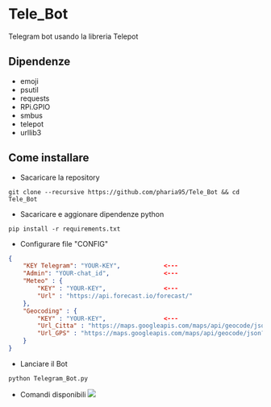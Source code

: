 # Tele_Bot
Telegram bot usando la libreria Telepot

## Dipendenze
* emoji
* psutil
* requests
* RPi.GPIO
* smbus
* telepot
* urllib3

## Come installare
* Sacaricare la repository
```shell
git clone --recursive https://github.com/pharia95/Tele_Bot && cd Tele_Bot
```
* Sacaricare e aggionare dipendenze python
```shell
pip install -r requirements.txt
```
* Configurare file "CONFIG"
```json
{
	"KEY Telegram": "YOUR-KEY",            <---
	"Admin": "YOUR-chat_id",               <---
	"Meteo" : {
		"KEY" : "YOUR-KEY",                <---
		"Url" : "https://api.forecast.io/forecast/"
	},
	"Geocoding" : {
		"KEY" : "YOUR-KEY",                <---
		"Url_Citta" : "https://maps.googleapis.com/maps/api/geocode/json?address=",
		"Url_GPS" : "https://maps.googleapis.com/maps/api/geocode/json?latlng="
	}
}
```
* Lanciare il Bot
```shell
python Telegram_Bot.py
```
* Comandi disponibili
![](http://i.imgur.com/TxIlSnE.jpg)
